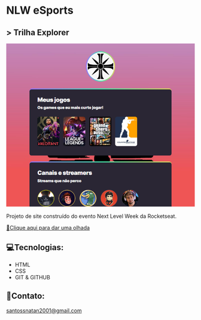 # NLW eSports
## > Trilha Explorer

![preview](./khasam.github.io_EDEN-explorer_.png)

Projeto de site construído do evento Next Level Week da Rocketseat.

[🔗Clique aqui para dar uma olhada](.https://khasam.github.io/EDEN-explorer/)

## 💻Tecnologias:

- HTML
- CSS
- GIT & GITHUB

## 📲Contato:

santossnatan2001@gmail.com
